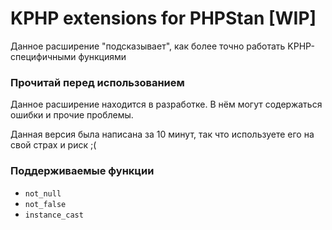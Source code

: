 # KPHP extensions for PHPStan [WIP]

Данное расширение "подсказывает", как более точно работать KPHP-специфичными функциями

### Прочитай перед использованием

Данное расширение находится в разработке. В нём могут содержаться ошибки и прочие проблемы.

Данная версия была написана за 10 минут, так что используете его на свой страх и риск ;(

### Поддерживаемые функции

- `not_null`
- `not_false`
- `instance_cast`
